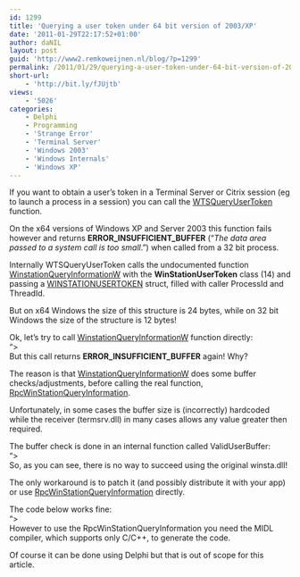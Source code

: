 ```yaml
---
id: 1299
title: 'Querying a user token under 64 bit version of 2003/XP'
date: '2011-01-29T22:17:52+01:00'
author: daNIL
layout: post
guid: 'http://www2.remkoweijnen.nl/blog/?p=1299'
permalink: /2011/01/29/querying-a-user-token-under-64-bit-version-of-2003xp/
short-url:
    - 'http://bit.ly/fJUjtb'
views:
    - '5026'
categories:
    - Delphi
    - Programming
    - 'Strange Error'
    - 'Terminal Server'
    - 'Windows 2003'
    - 'Windows Internals'
    - 'Windows XP'
---
```


If you want to obtain a user’s token in a Terminal Server or Citrix session (eg to launch a process in a session) you can call the [WTSQueryUserToken](http://msdn.microsoft.com/en-us/library/aa383840(v=vs.85).aspx) function.

On the x64 versions of Windows XP and Server 2003 this function fails however and returns **ERROR\_INSUFFICIENT\_BUFFER** (“*The data area passed to a system call is too small*.”) when called from a 32 bit process.

Internally WTSQueryUserToken calls the undocumented function [WinstationQueryInformationW](http://msdn.microsoft.com/en-us/library/aa383827(v=vs.85).aspx) with the **WinStationUserToken** class (14) and passing a [WINSTATIONUSERTOKEN](http://msdn.microsoft.com/en-us/library/cc248658(PROT.10).aspx) struct, filled with caller ProcessId and ThreadId.

But on x64 Windows the size of this structure is 24 bytes, while on 32 bit Windows the size of the structure is 12 bytes!

Ok, let’s try to call [WinstationQueryInformationW](http://msdn.microsoft.com/en-us/library/aa383827(v=vs.85).aspx) function directly:  
“&gt;  
But this call returns **ERROR\_INSUFFICIENT\_BUFFER** again! Why?

The reason is that [WinstationQueryInformationW](http://msdn.microsoft.com/en-us/library/aa383827(v=vs.85).aspx) does some buffer checks/adjustments, before calling the real function, [RpcWinStationQueryInformation](http://msdn.microsoft.com/en-us/library/cc248834(PROT.10).aspx).

Unfortunately, in some cases the buffer size is (incorrectly) hardcoded while the receiver (termsrv.dll) in many cases allows any value greater then required.

The buffer check is done in an internal function called ValidUserBuffer:  
“&gt;  
So, as you can see, there is no way to succeed using the original winsta.dll!

The only workaround is to patch it (and possibly distribute it with your app) or use [RpcWinStationQueryInformation](http://msdn.microsoft.com/en-us/library/cc248834(PROT.10).aspx) directly.

The code below works fine:  
“&gt;  
However to use the RpcWinStationQueryInformation you need the MIDL compiler, which supports only C/C++, to generate the code.

Of course it can be done using Delphi but that is out of scope for this article.